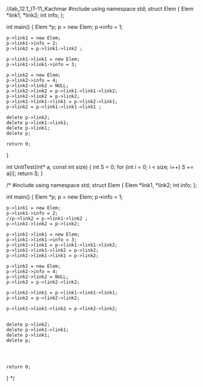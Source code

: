 
//lab_12.1_IT-11_Kachmar
#include <iostream> 
using namespace std;
struct Elem 
{
    Elem *link1,
         *link2;
    int info; 
};

int main() 
{
    Elem *p;
    p = new Elem;
    p->info = 1;
    
    p->link1 = new Elem;
    p->link1->info = 2;
    p->link2 = p->link1->link2 ;
    
    p->link1->link1 = new Elem;
    p->link1->link1->info = 3; 
    
    p->link2 = new Elem;
    p->link2->info = 4;
    p->link2->link2 = NULL;
    p->link2->link2 = p->link1->link1->link2;
    p->link2->link2 = p->link2;
    p->link1->link1->link1 = p->link2->link1;
    p->link2 = p->link1->link1->link1 ;
    
    delete p->link2;
    delete p->link1->link1;
    delete p->link1;
    delete p;
    
    return 0; 
        
}


int UnitTest(int* a, const int size)
{
  int S = 0;
  for (int i = 0; i < size; i++)
    S += a[i];
  return S;
}


/*
#include <iostream> 
using namespace std;
struct Elem 
{
    Elem *link1,
         *link2;
    int info; 
};

int main() 
{
    Elem *p;
    p = new Elem;
    p->info = 1;
    
    p->link1 = new Elem;
    p->link1->info = 2;
    //p->link2 = p->link1->link2 ;
    p->link1->link2 = p->link2;
    
    p->link1->link1 = new Elem;
    p->link1->link1->info = 3; 
    p->link1->link1 = p->link1->link1->link2;
    p->link1->link1->link2 = p->link2;
    p->link1->link1->link1 = p->link2;
    
    p->link2 = new Elem;
    p->link2->info = 4;
    p->link2->link2 = NULL;
    p->link2 = p->link2->link2;
  
    p->link2->link1 = p->link1->link1->link1;
    p->link2 = p->link2->link2;
    
    p->link1->link1->link2 = p->link2->link2;
  
    
    delete p->link2;
    delete p->link1->link1;
    delete p->link1;
    delete p;
    


 
    return 0; 
        
}
*/
